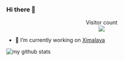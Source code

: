 ### Hi there 👋

<p align="center"> 
  Visitor count<br>
  <img src="https://profile-counter.glitch.me/zenghongtu/count.svg" />
</p>

- 🔭 I’m currently working on [Ximalaya](https://www.ximalaya.com/)

![my github stats](https://github-readme-stats.vercel.app/api?username=zenghongtu&show_icons=true&hide_border=true)
